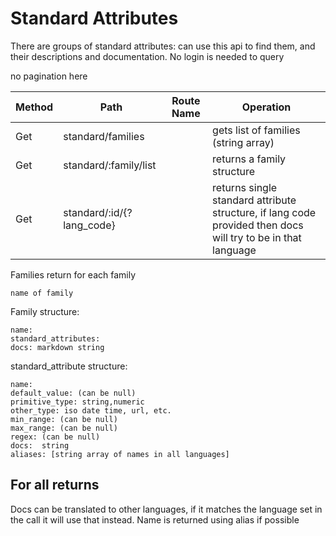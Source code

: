 # Standard Attributes


There are groups of standard attributes: can use this api to find them, and their descriptions and documentation.
No login is needed to query

no pagination here

| Method | Path                      | Route Name | Operation                                                                                                    |
|--------|---------------------------|------------|--------------------------------------------------------------------------------------------------------------|
| Get    | standard/families         |            | gets list of families (string array)                                                                         |
| Get    | standard/:family/list     |            | returns a family structure                                                                                   |
| Get    | standard/:id/{?lang_code} |            | returns single standard attribute structure, if lang code provided then docs will try to be in that language |


Families return for each family
    
    name of family
    

Family structure:

    name:
    standard_attributes:
    docs: markdown string

standard_attribute structure:

    name:
    default_value: (can be null)
    primitive_type: string,numeric
    other_type: iso date time, url, etc.
    min_range: (can be null)
    max_range: (can be null)
    regex: (can be null)
    docs:  string
    aliases: [string array of names in all languages]


## For all returns 

Docs can be translated to other languages, if it matches the language set in the call it will use that instead.
Name is returned using alias if possible
